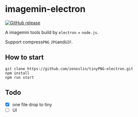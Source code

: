 # imagemin-electron

[![GitHub release](https://img.shields.io/badge/release-v0.0.1-blue.svg)](https://github.com/zenoslin/imagemin-electron/releases)

A imagemin tools build by `electron` + `node.js`.

Support compress`PNG` `JPG`and`GIF`.

## How to start

``` -shell
git clone https://github.com/zenoslin/tinyPNG-electron.git
npm install
npm run start
```

## Todo

- [x] one file drop to tiny
- [ ] UI